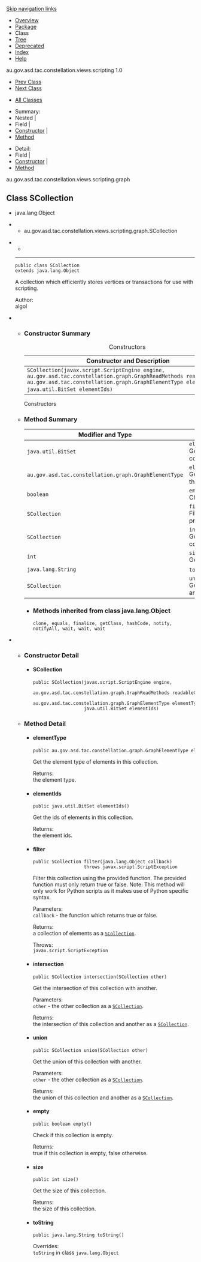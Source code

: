 
<div class="topNav">

<span id="navbar.top"></span>

<div class="skipNav">

[Skip navigation links](../ext/docs/CoreScriptingView/src/au/gov/asd/tac/constellation/views/scripting/docs/javadoc/graph/SCollection.md#skip.navbar.top "Skip navigation links")

</div>

<span id="navbar.top.firstrow"></span>

-   [Overview](../ext/docs/CoreScriptingView/src/au/gov/asd/tac/constellation/views/scripting/docs/javadoc/overview-summary.md)
-   [Package](../ext/docs/CoreScriptingView/src/au/gov/asd/tac/constellation/views/scripting/docs/javadoc/graph/package-summary.md)
-   Class
-   [Tree](../ext/docs/CoreScriptingView/src/au/gov/asd/tac/constellation/views/scripting/docs/javadoc/graph/package-tree.md)
-   [Deprecated](../ext/docs/CoreScriptingView/src/au/gov/asd/tac/constellation/views/scripting/docs/javadoc/deprecated-list.md)
-   [Index](../ext/docs/CoreScriptingView/src/au/gov/asd/tac/constellation/views/scripting/docs/javadoc/index-all.md)
-   [Help](../ext/docs/CoreScriptingView/src/au/gov/asd/tac/constellation/views/scripting/docs/javadoc/help-doc.md)

<div class="aboutLanguage">

au.gov.asd.tac.constellation.views.scripting 1.0

</div>

</div>

<div class="subNav">

-   [<span
    class="typeNameLink">Prev Class</span>](../ext/docs/CoreScriptingView/src/au/gov/asd/tac/constellation/views/scripting/docs/javadoc/graph/SAttribute.md "class in au.gov.asd.tac.constellation.views.scripting.graph")
-   [<span
    class="typeNameLink">Next Class</span>](../ext/docs/CoreScriptingView/src/au/gov/asd/tac/constellation/views/scripting/docs/javadoc/graph/SEdge.md "class in au.gov.asd.tac.constellation.views.scripting.graph")

<!-- -->

-   [All Classes](../ext/docs/CoreScriptingView/src/au/gov/asd/tac/constellation/views/scripting/docs/javadoc/allclasses-noframe.md)

<div>

</div>

<div>

-   Summary: 
-   Nested | 
-   Field | 
-   [Constructor](../ext/docs/CoreScriptingView/src/au/gov/asd/tac/constellation/views/scripting/docs/javadoc/graph/SCollection.md#constructor.summary) | 
-   [Method](../ext/docs/CoreScriptingView/src/au/gov/asd/tac/constellation/views/scripting/docs/javadoc/graph/SCollection.md#method.summary)

<!-- -->

-   Detail: 
-   Field | 
-   [Constructor](../ext/docs/CoreScriptingView/src/au/gov/asd/tac/constellation/views/scripting/docs/javadoc/graph/SCollection.md#constructor.detail) | 
-   [Method](../ext/docs/CoreScriptingView/src/au/gov/asd/tac/constellation/views/scripting/docs/javadoc/graph/SCollection.md#method.detail)

</div>

<span id="skip.navbar.top"></span>

</div>

<div class="header">

<div class="subTitle">

au.gov.asd.tac.constellation.views.scripting.graph

</div>

## Class SCollection

</div>

<div class="contentContainer">

-   java.lang.Object

-   -   au.gov.asd.tac.constellation.views.scripting.graph.SCollection

<div class="description">

-   -
    ------------------------------------------------------------------------ 

        public class SCollection
        extends java.lang.Object

    <div class="block">

    A collection which efficiently stores vertices or transactions for
    use with scripting.

    </div>

    <span class="simpleTagLabel">Author:</span>  
    algol

</div>

<div class="summary">

-   -   <span id="constructor.summary"></span>

        ### Constructor Summary

        <table class="memberSummary" data-border="0" data-cellpadding="3" data-cellspacing="0" data-summary="Constructor Summary table, listing constructors, and an explanation">
        <caption><span>Constructors</span><span class="tabEnd"> </span></caption>
        <thead>
        <tr class="header">
        <th class="colOne" scope="col">Constructor and Description</th>
        </tr>
        </thead>
        <tbody>
        <tr class="odd altColor">
        <td class="colOne"><code>SCollection(javax.script.ScriptEngine engine,                                                 au.gov.asd.tac.constellation.graph.GraphReadMethods readableGraph,                                                 au.gov.asd.tac.constellation.graph.GraphElementType elementType,                                                 java.util.BitSet elementIds)</code> </td>
        </tr>
        </tbody>
        </table>

        Constructors<span class="tabEnd"> </span>

    <!-- -->

    -   <span id="method.summary"></span>

        ### Method Summary

        <table class="memberSummary" data-border="0" data-cellpadding="3" data-cellspacing="0" data-summary="Method Summary table, listing methods, and an explanation">
        <colgroup>
        <col style="width: 50%" />
        <col style="width: 50%" />
        </colgroup>
        <thead>
        <tr class="header">
        <th class="colFirst" scope="col">Modifier and Type</th>
        <th class="colLast" scope="col">Method and Description</th>
        </tr>
        </thead>
        <tbody>
        <tr id="i0" class="odd altColor">
        <td class="colFirst"><code>java.util.BitSet</code></td>
        <td class="colLast"><code>elementIds()</code>
        <div class="block">
        Get the ids of elements in this collection.
        </div></td>
        </tr>
        <tr id="i1" class="even rowColor">
        <td class="colFirst"><code>au.gov.asd.tac.constellation.graph.GraphElementType</code></td>
        <td class="colLast"><code>elementType()</code>
        <div class="block">
        Get the element type of elements in this collection.
        </div></td>
        </tr>
        <tr id="i2" class="odd altColor">
        <td class="colFirst"><code>boolean</code></td>
        <td class="colLast"><code>empty()</code>
        <div class="block">
        Check if this collection is empty.
        </div></td>
        </tr>
        <tr id="i3" class="even rowColor">
        <td class="colFirst"><code>SCollection</code></td>
        <td class="colLast"><code>filter(java.lang.Object callback)</code>
        <div class="block">
        Filter this collection using the provided function.
        </div></td>
        </tr>
        <tr id="i4" class="odd altColor">
        <td class="colFirst"><code>SCollection</code></td>
        <td class="colLast"><code>intersection(SCollection other)</code>
        <div class="block">
        Get the intersection of this collection with another.
        </div></td>
        </tr>
        <tr id="i5" class="even rowColor">
        <td class="colFirst"><code>int</code></td>
        <td class="colLast"><code>size()</code>
        <div class="block">
        Get the size of this collection.
        </div></td>
        </tr>
        <tr id="i6" class="odd altColor">
        <td class="colFirst"><code>java.lang.String</code></td>
        <td class="colLast"><code>toString()</code> </td>
        </tr>
        <tr id="i7" class="even rowColor">
        <td class="colFirst"><code>SCollection</code></td>
        <td class="colLast"><code>union(SCollection other)</code>
        <div class="block">
        Get the union of this collection with another.
        </div></td>
        </tr>
        </tbody>
        </table>

        
        -   <span
            id="methods.inherited.from.class.java.lang.Object"></span>

            ### Methods inherited from class java.lang.Object

            `clone, equals, finalize, getClass, hashCode, notify, notifyAll, wait, wait, wait`

</div>

<div class="details">

-   -   <span id="constructor.detail"></span>

        ### Constructor Detail

        <span
        id="SCollection-javax.script.ScriptEngine-au.gov.asd.tac.constellation.graph.GraphReadMethods-au.gov.asd.tac.constellation.graph.GraphElementType-java.util.BitSet-"></span>

        -   #### SCollection

                public SCollection(javax.script.ScriptEngine engine,
                                   au.gov.asd.tac.constellation.graph.GraphReadMethods readableGraph,
                                   au.gov.asd.tac.constellation.graph.GraphElementType elementType,
                                   java.util.BitSet elementIds)

    <!-- -->

    -   <span id="method.detail"></span>

        ### Method Detail

        <span id="elementType--"></span>

        -   #### elementType

                public au.gov.asd.tac.constellation.graph.GraphElementType elementType()

            <div class="block">

            Get the element type of elements in this collection.

            </div>

            <span class="returnLabel">Returns:</span>  
            the element type.

        <span id="elementIds--"></span>

        -   #### elementIds

                public java.util.BitSet elementIds()

            <div class="block">

            Get the ids of elements in this collection.

            </div>

            <span class="returnLabel">Returns:</span>  
            the element ids.

        <span id="filter-java.lang.Object-"></span>

        -   #### filter

                public SCollection filter(java.lang.Object callback)
                                   throws javax.script.ScriptException

            <div class="block">

            Filter this collection using the provided function. The
            provided function must only return true or false. Note: This
            method will only work for Python scripts as it makes use of
            Python specific syntax.

            </div>

            <span class="paramLabel">Parameters:</span>  
            `callback` - the function which returns true or false.

            <span class="returnLabel">Returns:</span>  
            a collection of elements as a
            [`SCollection`](../ext/docs/CoreScriptingView/src/au/gov/asd/tac/constellation/views/scripting/docs/javadoc/graph/SCollection.md "class in au.gov.asd.tac.constellation.views.scripting.graph").

            <span class="throwsLabel">Throws:</span>  
            `javax.script.ScriptException`

        <span
        id="intersection-au.gov.asd.tac.constellation.views.scripting.graph.SCollection-"></span>

        -   #### intersection

                public SCollection intersection(SCollection other)

            <div class="block">

            Get the intersection of this collection with another.

            </div>

            <span class="paramLabel">Parameters:</span>  
            `other` - the other collection as a
            [`SCollection`](../ext/docs/CoreScriptingView/src/au/gov/asd/tac/constellation/views/scripting/docs/javadoc/graph/SCollection.md "class in au.gov.asd.tac.constellation.views.scripting.graph").

            <span class="returnLabel">Returns:</span>  
            the intersection of this collection and another as a
            [`SCollection`](../ext/docs/CoreScriptingView/src/au/gov/asd/tac/constellation/views/scripting/docs/javadoc/graph/SCollection.md "class in au.gov.asd.tac.constellation.views.scripting.graph").

        <span
        id="union-au.gov.asd.tac.constellation.views.scripting.graph.SCollection-"></span>

        -   #### union

                public SCollection union(SCollection other)

            <div class="block">

            Get the union of this collection with another.

            </div>

            <span class="paramLabel">Parameters:</span>  
            `other` - the other collection as a
            [`SCollection`](../ext/docs/CoreScriptingView/src/au/gov/asd/tac/constellation/views/scripting/docs/javadoc/graph/SCollection.md "class in au.gov.asd.tac.constellation.views.scripting.graph").

            <span class="returnLabel">Returns:</span>  
            the union of this collection and another as a
            [`SCollection`](../ext/docs/CoreScriptingView/src/au/gov/asd/tac/constellation/views/scripting/docs/javadoc/graph/SCollection.md "class in au.gov.asd.tac.constellation.views.scripting.graph").

        <span id="empty--"></span>

        -   #### empty

                public boolean empty()

            <div class="block">

            Check if this collection is empty.

            </div>

            <span class="returnLabel">Returns:</span>  
            true if this collection is empty, false otherwise.

        <span id="size--"></span>

        -   #### size

                public int size()

            <div class="block">

            Get the size of this collection.

            </div>

            <span class="returnLabel">Returns:</span>  
            the size of this collection.

        <span id="toString--"></span>

        -   #### toString

                public java.lang.String toString()

            <span class="overrideSpecifyLabel">Overrides:</span>  
            `toString` in class `java.lang.Object`

</div>

</div>
